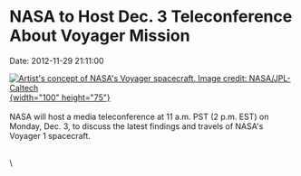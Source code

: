NASA to Host Dec. 3 Teleconference About Voyager Mission
========================================================

Date: 2012-11-29 21:11:00

[![Artist\'s concept of NASA\'s Voyager spacecraft. Image credit:
NASA/JPL-Caltech](http://www.jpl.nasa.gov/images/voyager/20110427/voyager20110427-th.jpg){width="100"
height="75"}](http://www.jpl.nasa.gov/news/news.cfm?release=2012-379&rn=news.xml&rst=3607)\
\
NASA will host a media teleconference at 11 a.m. PST (2 p.m. EST) on
Monday, Dec. 3, to discuss the latest findings and travels of NASA\'s
Voyager 1 spacecraft.

\
\
